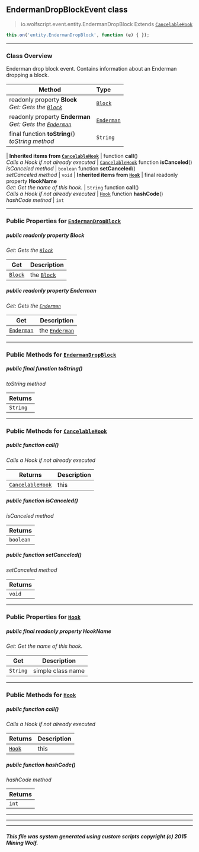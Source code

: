 ## EndermanDropBlockEvent __class__

>io.wolfscript.event.entity.EndermanDropBlock
>Extends [`CancelableHook`](../../hook/CancelableHook.md)
``` javascript
this.on('entity.EndermanDropBlock', function (e) { });
```


---

### Class Overview

Enderman drop block event. Contains information about an Enderman dropping a block.

Method | Type   
--- | :--- 
 readonly property __Block__ <br> _Get: Gets the [`Block`](../../api/world/blocks/Block.md)_ | [`Block`](../../api/world/blocks/Block.md)
 readonly property __Enderman__ <br> _Get: Gets the [`Enderman`](../../api/entity/living/monster/Enderman.md)_ | [`Enderman`](../../api/entity/living/monster/Enderman.md)
final function __toString__() <br> _toString method_ | `String`
 |
__Inherited items from [`CancelableHook`](../../hook/CancelableHook.md)__ |
 function __call__() <br> _Calls a Hook if not already executed_ | [`CancelableHook`](../../hook/CancelableHook.md)
 function __isCanceled__() <br> _isCanceled method_ | `boolean`
 function __setCanceled__() <br> _setCanceled method_ | `void`
 |
__Inherited items from [`Hook`](../../hook/Hook.md)__ |
final readonly property __HookName__ <br> _Get: Get the name of this hook._ | `String`
 function __call__() <br> _Calls a Hook if not already executed_ | [`Hook`](../../hook/Hook.md)
 function __hashCode__() <br> _hashCode method_ | `int`







---


### Public Properties for [`EndermanDropBlock`](EndermanDropBlock.md)

##### <a id='block'></a>public  readonly property __Block__

_Get: Gets the [`Block`](../../api/world/blocks/Block.md)_

Get | Description
--- | --- 
[`Block`](../../api/world/blocks/Block.md) | the [`Block`](../../api/world/blocks/Block.md)



##### <a id='enderman'></a>public  readonly property __Enderman__

_Get: Gets the [`Enderman`](../../api/entity/living/monster/Enderman.md)_

Get | Description
--- | --- 
[`Enderman`](../../api/entity/living/monster/Enderman.md) | the [`Enderman`](../../api/entity/living/monster/Enderman.md)



---

### Public Methods for [`EndermanDropBlock`](EndermanDropBlock.md)

##### <a id='tostring'></a>public final function __toString__()

_toString method_

Returns | 
--- | 
`String` |


---

### Public Methods for [`CancelableHook`](../../hook/CancelableHook.md)

##### <a id='call'></a>public  function __call__()

_Calls a Hook if not already executed_

Returns | Description
--- | --- 
[`CancelableHook`](../../hook/CancelableHook.md) | this


##### <a id='iscanceled'></a>public  function __isCanceled__()

_isCanceled method_

Returns | 
--- | 
`boolean` |


##### <a id='setcanceled'></a>public  function __setCanceled__()

_setCanceled method_

Returns | 
--- | 
`void` |


---

### Public Properties for [`Hook`](../../hook/Hook.md)

##### <a id='hookname'></a>public final readonly property __HookName__

_Get: Get the name of this hook._

Get | Description
--- | --- 
`String` | simple class name



---

### Public Methods for [`Hook`](../../hook/Hook.md)

##### <a id='call'></a>public  function __call__()

_Calls a Hook if not already executed_

Returns | Description
--- | --- 
[`Hook`](../../hook/Hook.md) | this


##### <a id='hashcode'></a>public  function __hashCode__()

_hashCode method_

Returns | 
--- | 
`int` |


---


---


---


##### This file was system generated using custom scripts copyright (c) 2015 Mining Wolf.
	

